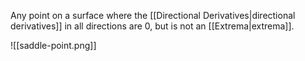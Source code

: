 Any point on a surface where the [[Directional Derivatives|directional derivatives]] in all directions are 0, but is not an [[Extrema|extrema]].

![[saddle-point.png]]
